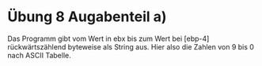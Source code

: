 # Übung 8 Augabenteil a)

Das Programm gibt vom Wert in ebx bis zum Wert bei [ebp-4] rückwärtszählend byteweise als String aus. Hier also die Zahlen von 9 bis 0 nach ASCII Tabelle.
